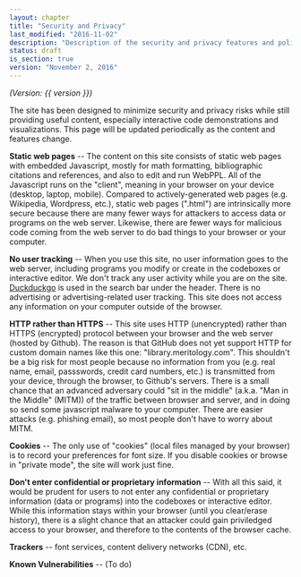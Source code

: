 ```yaml
---
layout: chapter
title: "Security and Privacy"
last_modified: "2016-11-02"
description: "Description of the security and privacy features and policies for this site."
status: draft
is_section: true
version: "November 2, 2016"
---
```


*(Version: {{ version }})*

The site has been designed to minimize security and privacy risks while still providing useful content, especially interactive code demonstrations and visualizations.  This page will be updated periodically as the content and features change.

**Static web pages** -- The content on this site consists of static web pages with embedded Javascript, mostly for math formatting, bibliographic citations and references, and also to edit and run WebPPL.  All of the Javascript runs on the "client", meaning in your browser on your device (desktop, laptop, mobile). Compared to actively-generated web pages (e.g. Wikipedia, Wordpress, etc.), static web pages (".html") are intrinsically more secure because there are many fewer ways for attackers to access data or programs on the web server.  Likewise, there are fewer ways for malicious code coming from the web server to do bad things to your browser or your computer.

**No user tracking** -- When you use this site, no user information goes to the web server, including programs you modify or create in the codeboxes or interactive editor.  We don't track any user activity while you are on the site. [Duckduckgo](https://duckduckgo.com/privacy) is used in the search bar under the header. There is no advertising or advertising-related user tracking. This site does not access any information on your computer outside of the browser.

**HTTP rather than HTTPS** -- This site uses HTTP (unencrypted) rather than HTTPS (encrypted) protocol between your browser and the web server (hosted by Github). The reason is that GitHub does not yet support HTTP for   custom domain names like this one: "library.meritology.com".  This shouldn't be a big risk for most people because no information from you (e.g. real name, email, passswords, credit card numbers, etc.) is transmitted from your device, through the browser, to Github's servers.  There is a small chance that an advanced adversary could "sit in the middle" (a.k.a. "Man in the Middle" (MITM)) of the traffic between browser and server, and in doing so send some javascript malware to your computer.  There are easier attacks (e.g. phishing email), so most people don't have to worry about MITM.

**Cookies** -- The only use of "cookies" (local files managed by your browser) is to record your preferences for font size.  If you disable cookies or browse in "private mode", the site will work just fine.

**Don't enter confidential or proprietary information** -- With all this said, it would be prudent for users to not enter any confidential or proprietary information (data or programs) into the codeboxes or interactive editor.  While this information stays within your browser (until you clear/erase history), there is a slight chance that an attacker could gain priviledged access to your browser, and therefore to the contents of the browser cache.

<div class="work_in_progress" markdown="1">

**Trackers** -- font services, content delivery networks (CDN), etc.

**Known Vulnerabilities** -- (To do)

</div>
